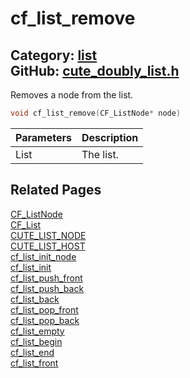 [](../header.md ':include')

# cf_list_remove

Category: [list](https://github.com/RandyGaul/cute_framework/blob/master/docs/api_reference?id=list)  
GitHub: [cute_doubly_list.h](https://github.com/RandyGaul/cute_framework/blob/master/include/cute_doubly_list.h)  
---

Removes a node from the list.

```cpp
void cf_list_remove(CF_ListNode* node)
```

Parameters | Description
--- | ---
List | The list.

## Related Pages

[CF_ListNode](https://github.com/RandyGaul/cute_framework/blob/master/docs/list/cf_listnode.md)  
[CF_List](https://github.com/RandyGaul/cute_framework/blob/master/docs/list/cf_list.md)  
[CUTE_LIST_NODE](https://github.com/RandyGaul/cute_framework/blob/master/docs/list/cute_list_node.md)  
[CUTE_LIST_HOST](https://github.com/RandyGaul/cute_framework/blob/master/docs/list/cute_list_host.md)  
[cf_list_init_node](https://github.com/RandyGaul/cute_framework/blob/master/docs/list/cf_list_init_node.md)  
[cf_list_init](https://github.com/RandyGaul/cute_framework/blob/master/docs/list/cf_list_init.md)  
[cf_list_push_front](https://github.com/RandyGaul/cute_framework/blob/master/docs/list/cf_list_push_front.md)  
[cf_list_push_back](https://github.com/RandyGaul/cute_framework/blob/master/docs/list/cf_list_push_back.md)  
[cf_list_back](https://github.com/RandyGaul/cute_framework/blob/master/docs/list/cf_list_back.md)  
[cf_list_pop_front](https://github.com/RandyGaul/cute_framework/blob/master/docs/list/cf_list_pop_front.md)  
[cf_list_pop_back](https://github.com/RandyGaul/cute_framework/blob/master/docs/list/cf_list_pop_back.md)  
[cf_list_empty](https://github.com/RandyGaul/cute_framework/blob/master/docs/list/cf_list_empty.md)  
[cf_list_begin](https://github.com/RandyGaul/cute_framework/blob/master/docs/list/cf_list_begin.md)  
[cf_list_end](https://github.com/RandyGaul/cute_framework/blob/master/docs/list/cf_list_end.md)  
[cf_list_front](https://github.com/RandyGaul/cute_framework/blob/master/docs/list/cf_list_front.md)  
